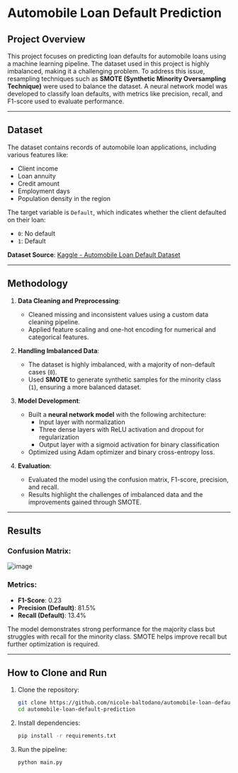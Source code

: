 # Automobile Loan Default Prediction

## Project Overview
This project focuses on predicting loan defaults for automobile loans using a machine learning pipeline. The dataset used in this project is highly imbalanced, making it a challenging problem. To address this issue, resampling techniques such as **SMOTE (Synthetic Minority Oversampling Technique)** were used to balance the dataset. A neural network model was developed to classify loan defaults, with metrics like precision, recall, and F1-score used to evaluate performance.

---

## Dataset
The dataset contains records of automobile loan applications, including various features like:
- Client income
- Loan annuity
- Credit amount
- Employment days
- Population density in the region

The target variable is `Default`, which indicates whether the client defaulted on their loan:
- `0`: No default
- `1`: Default

**Dataset Source**: [Kaggle - Automobile Loan Default Dataset](https://www.kaggle.com/datasets/saurabhbagchi/dish-network-hackathon)

---

## Methodology
1. **Data Cleaning and Preprocessing**:
   - Cleaned missing and inconsistent values using a custom data cleaning pipeline.
   - Applied feature scaling and one-hot encoding for numerical and categorical features.

2. **Handling Imbalanced Data**:
   - The dataset is highly imbalanced, with a majority of non-default cases (`0`).
   - Used **SMOTE** to generate synthetic samples for the minority class (`1`), ensuring a more balanced dataset.

3. **Model Development**:
   - Built a **neural network model** with the following architecture:
     - Input layer with normalization
     - Three dense layers with ReLU activation and dropout for regularization
     - Output layer with a sigmoid activation for binary classification
   - Optimized using Adam optimizer and binary cross-entropy loss.

4. **Evaluation**:
   - Evaluated the model using the confusion matrix, F1-score, precision, and recall.
   - Results highlight the challenges of imbalanced data and the improvements gained through SMOTE.

---

## Results
### Confusion Matrix:


![image](https://github.com/user-attachments/assets/574c0645-97c1-4079-be53-ceb7b2038a1d)


### Metrics:
- **F1-Score**: 0.23
- **Precision (Default)**: 81.5%
- **Recall (Default)**: 13.4%

The model demonstrates strong performance for the majority class but struggles with recall for the minority class. SMOTE helps improve recall but further optimization is required.

---

## How to Clone and Run
1. Clone the repository:
   ```bash
   git clone https://github.com/nicole-baltodano/automobile-loan-default-prediction.git
   cd automobile-loan-default-prediction
   ```
2. Install dependencies:
   ```bash
   pip install -r requirements.txt
   ```
3. Run the pipeline:
   ```bash
   python main.py
   ```


